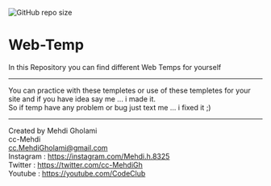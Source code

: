 ![GitHub repo size](https://img.shields.io/github/repo-size/cc-Mehdi/Web-Temp)

# Web-Temp
In this Repository you can find different Web Temps for yourself

-----------------------------------------------------------------------------

You can practice with these templetes or use of these templetes for your site and if you have idea say me ... i made it. <br/>
So if temp have any problem or bug just text me ... i fixed it ;) 

-----------------------------------------------------------------------------

Created by Mehdi Gholami <br/>
cc-Mehdi <br/>
cc.MehdiGholami@gmail.com <br/>
Instagram : https://instagram.com/Mehdi.h.8325 <br/>
Twitter : https://twitter.com/cc-MehdiGh <br/>
Youtube : https://youtube.com/CodeClub <br/>
 
